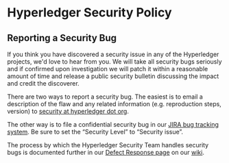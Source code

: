# Hyperledger Security Policy

## Reporting a Security Bug

If you think you have discovered a security issue in any of the Hyperledger
projects, we'd love to hear from you. We will take all security bugs seriously
and if confirmed upon investigation we will patch it within a reasonable amount
of time and release a public security bulletin discussing the impact and credit
the discoverer.

There are two ways to report a security bug. The easiest is to email a
description of the flaw and any related information (e.g. reproduction steps,
version) to [security at hyperledger dot org](mailto:security@hyperledger.org).

The other way is to file a confidential security bug in our
[JIRA bug tracking system](https://jira.hyperledger.org). Be sure to set the
“Security Level” to “Security issue”.

The process by which the Hyperledger Security Team handles security bugs is
documented further in our
[Defect Response page](https://wiki.hyperledger.org/display/SEC/Defect+Response)
on our [wiki](https://wiki.hyperledger.org).

